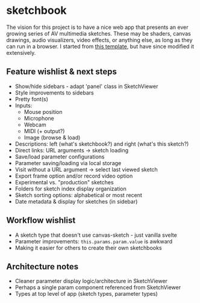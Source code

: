 # sketchbook

The vision for this project is to have a nice web app that presents an ever growing series of AV multimedia sketches. These may be shaders, canvas drawings, audio visualizers, video effects, or anything else, as long as they can run in a browser. I started from [this template](https://svelte.dev/repl/65d8e61777a44c77bf46eaa15b5f63dc?version=3.12.1), but have since modified it extensively. 

## Feature wishlist & next steps
* Show/hide sidebars - adapt 'panel' class in SketchViewer
* Style improvements to sidebars
* Pretty font(s)
* Inputs:
    * Mouse position
    * Microphone
    * Webcam
    * MIDI (+ output?)
    * Image (browse & load)
* Descriptions: left (what's sketchbook?) and right (what's this sketch?)
* Direct links: URL arguments -> sketch loading
* Save/load parameter configurations
* Parameter saving/loading via local storage
* Visit without a URL argument -> select last viewed sketch
* Export frame option and/or record video option
* Experimental vs. "production" sketches
* Folders for sketch index display organization
* Sketch sorting options: alphabetical or most recent
* Date metadata & display for sketches (in sidebar)

## Workflow wishlist
* A sketch type that doesn't use canvas-sketch - just vanilla svelte
* Parameter improvements: `this.params.param.value` is awkward
* Making it easier for others to create their own sketchbooks

## Architecture notes
* Cleaner parameter display logic/architecture in SketchViewer
* Perhaps a single param component referenced from SketchViewer
* Types at top level of app (sketch types, parameter types)
